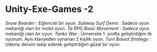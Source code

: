 # Unity-Exe-Games -2
*Snow Boarder* : Eğlenceli bir oyun.
*Subway Surf Demo* : Sadece oyun mekaniği olan bir mobil oyun.
*Tp RPG Basic Movement* : Sadece oyun mekaniği olan bir oyun. 
*Tanks War* : Üniversite 1. sınıfta geliştirdiğim ilk oyunum. Aynı klavyeden oynanan 2 kişilik oyun.
*Turn Based Strategy* : Udemy dersini takip ederek geliştirdiğim güzel bir oyun. 
